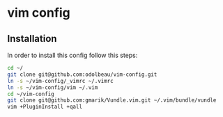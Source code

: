 # vim config

## Installation

In order to install this config follow this steps:

```bash
cd ~/
git clone git@github.com:odolbeau/vim-config.git
ln -s ~/vim-config/_vimrc ~/.vimrc
ln -s ~/vim-config/vim ~/.vim
cd ~/vim-config
git clone git@github.com:gmarik/Vundle.vim.git ~/.vim/bundle/vundle
vim +PluginInstall +qall
```
